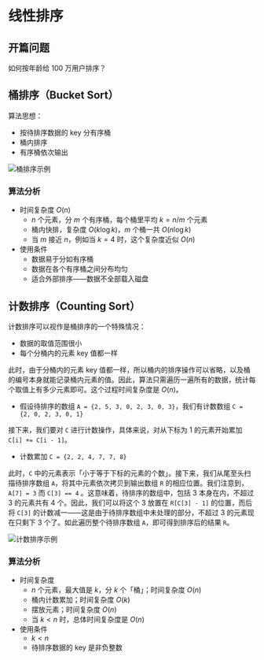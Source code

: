 # 线性排序

## 开篇问题

如何按年龄给 100 万用户排序？

## 桶排序（Bucket Sort）

算法思想：

* 按待排序数据的 key 分有序桶
* 桶内排序
* 有序桶依次输出

![桶排序示例](https://static001.geekbang.org/resource/image/98/ae/987564607b864255f81686829503abae.jpg)

### 算法分析

* 时间复杂度 $O(n)$
    * $n$ 个元素，分 $m$ 个有序桶，每个桶里平均 $k = n / m$ 个元素
    * 桶内快排，复杂度 $O(k \log k)$，$m$ 个桶一共 $O(n \log k)$
    * 当 $m$ 接近 $n$，例如当 $k = 4$ 时，这个复杂度近似 $O(n)$
* 使用条件
    * 数据易于分如有序桶
    * 数据在各个有序桶之间分布均匀
    * 适合外部排序——数据不全部载入磁盘

## 计数排序（Counting Sort）

计数排序可以视作是桶排序的一个特殊情况：

* 数据的取值范围很小
* 每个分桶内的元素 key 值都一样

此时，由于分桶内的元素 key 值都一样，所以桶内的排序操作可以省略，以及桶的编号本身就能记录桶内元素的值。因此，算法只需遍历一遍所有的数据，统计每个取值上有多少元素即可。这个过程时间复杂度是 $O(n)$。

* 假设待排序的数组 `A = {2, 5, 3, 0, 2, 3, 0, 3}`，我们有计数数组 `C = {2, 0, 2, 3, 0, 1}`

接下来，我们要对 `C` 进行计数操作，具体来说，对从下标为 1 的元素开始累加 `C[i] += C[i - 1]`。

* 计数累加 `C = {2, 2, 4, 7, 7, 8}`

此时，`C` 中的元素表示「小于等于下标的元素的个数」。接下来，我们从尾至头扫描待排序数组 `A`，将其中元素依次拷贝到输出数组 `R` 的相应位置。我们注意到，`A[7] = 3` 而 `C[3] == 4` 。这意味着，待排序的数组中，包括 3 本身在内，不超过 3 的元素共有 4 个。因此，我们可以将这个 3 放置在 `R[C[3] - 1]` 的位置，而后将 `C[3]` 的计数减一——这是由于待排序数组中未处理的部分，不超过 3 的元素现在只剩下 3 个了。如此遍历整个待排序数组 `A`，即可得到排序后的结果 `R`。

![计数排序示例](https://static001.geekbang.org/resource/image/1d/84/1d730cb17249f8e92ef5cab53ae65784.jpg)

### 算法分析

* 时间复杂度
    * $n$ 个元素，最大值是 $k$，分 $k$ 个「桶」；时间复杂度 $O(n)$
    * 桶内计数累加；时间复杂度 $O(k)$
    * 摆放元素；时间复杂度 $O(n)$
    * 当 $k < n$ 时，总体时间复杂度是 $O(n)$
* 使用条件
    * $k < n$
    * 待排序数据的 key 是非负整数
